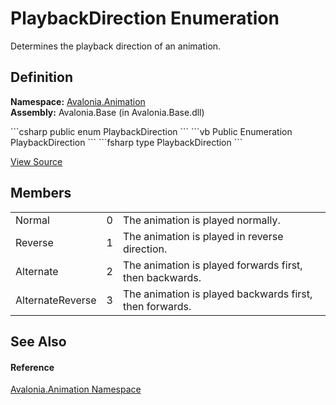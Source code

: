 # PlaybackDirection Enumeration


Determines the playback direction of an animation.



## Definition
**Namespace:** <a href="N_Avalonia_Animation">Avalonia.Animation</a>  
**Assembly:** Avalonia.Base (in Avalonia.Base.dll)

<Tabs groupId="api-code-preview">
<TabItem value="csharp" label="C#">
```csharp
public enum PlaybackDirection
```
</TabItem>
<TabItem value="vb" label="VB">
```vb
Public Enumeration PlaybackDirection
```
</TabItem>
<TabItem value="fsharp" label="F#">
```fsharp
type PlaybackDirection
```
</TabItem>
</Tabs>



<a href="https://github.com/AvaloniaUI/Avalonia/tree/master/src/Avalonia.Base/Animation/PlaybackDirection.cs" title="View the source code">View Source</a>



## Members
<table>
<tr>
<td>Normal</td>
<td>0</td>
<td>The animation is played normally.</td>
</tr>
<tr>
<td>Reverse</td>
<td>1</td>
<td>The animation is played in reverse direction.</td>
</tr>
<tr>
<td>Alternate</td>
<td>2</td>
<td>The animation is played forwards first, then backwards.</td>
</tr>
<tr>
<td>AlternateReverse</td>
<td>3</td>
<td>The animation is played backwards first, then forwards.</td>
</tr>
</table>

## See Also


#### Reference
<a href="N_Avalonia_Animation">Avalonia.Animation Namespace</a>  

